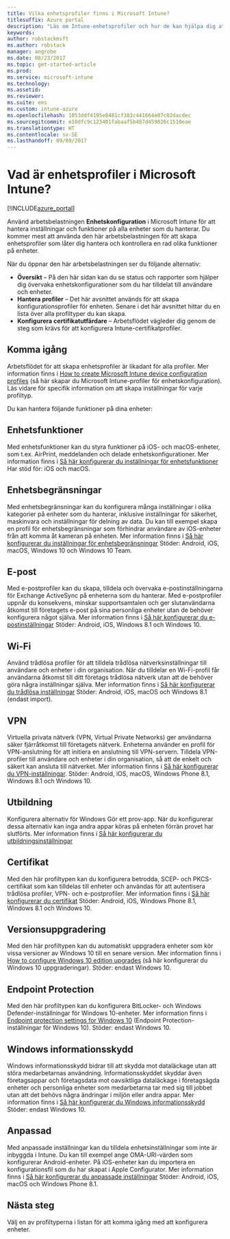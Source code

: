 ```yaml
---
title: Vilka enhetsprofiler finns i Microsoft Intune?
titlesuffix: Azure portal
description: "Läs om Intune-enhetsprofiler och hur de kan hjälpa dig att hantera och skydda enheter i företaget.”"
keywords: 
author: robstackmsft
ms.author: robstack
manager: angrobe
ms.date: 08/23/2017
ms.topic: get-started-article
ms.prod: 
ms.service: microsoft-intune
ms.technology: 
ms.assetid: 
ms.reviewer: 
ms.suite: ems
ms.custom: intune-azure
ms.openlocfilehash: 1053ddf4195e8481cf383c441664e07c02dacdec
ms.sourcegitcommit: e10dfc9c123401fabaaf5b487d459826c1510eae
ms.translationtype: HT
ms.contentlocale: sv-SE
ms.lasthandoff: 09/09/2017
---
```

# <a name="what-are-microsoft-intune-device-profiles"></a>Vad är enhetsprofiler i Microsoft Intune?

[!INCLUDE[azure_portal](./includes/azure_portal.md)]

Använd arbetsbelastningen **Enhetskonfiguration** i Microsoft Intune för att hantera inställningar och funktioner på alla enheter som du hanterar. Du kommer mest att använda den här arbetsbelastningen för att skapa enhetsprofiler som låter dig hantera och kontrollera en rad olika funktioner på enheter.

När du öppnar den här arbetsbelastningen ser du följande alternativ:

- **Översikt** – På den här sidan kan du se status och rapporter som hjälper dig övervaka enhetskonfigurationer som du har tilldelat till användare och enheter.
- **Hantera profiler** – Det här avsnittet används för att skapa konfigurationsprofiler för enheten. Senare i det här avsnittet hittar du en lista över alla profiltyper du kan skapa.
- **Konfigurera certifikatutfärdare** – Arbetsflödet vägleder dig genom de steg som krävs för att konfigurera Intune-certifikatprofiler.

## <a name="getting-started"></a>Komma igång

Arbetsflödet för att skapa enhetsprofiler är likadant för alla profiler. Mer information finns i [How to create Microsoft Intune device configuration profiles](device-profile-create.md) (så här skapar du Microsoft Intune-profiler för enhetskonfiguration). Läs vidare för specifik information om att skapa inställningar för varje profiltyp.

Du kan hantera följande funktioner på dina enheter:

## <a name="device-features"></a>Enhetsfunktioner

Med enhetsfunktioner kan du styra funktioner på iOS- och macOS-enheter, som t.ex. AirPrint, meddelanden och delade enhetskonfigurationer.
Mer information finns i [Så här konfigurerar du inställningar för enhetsfunktioner](device-features-configure.md) Har stöd för: iOS och macOS.

## <a name="device-restrictions"></a>Enhetsbegränsningar
Med enhetsbegränsningar kan du konfigurera många inställningar i olika kategorier på enheter som du hanterar, inklusive inställningar för säkerhet, maskinvara och inställningar för delning av data. Du kan till exempel skapa en profil för enhetsbegränsningar som förhindrar användare av iOS-enheter från att komma åt kameran på enheten.
Mer information finns i [Så här konfigurerar du inställningar för enhetsbegränsningar](device-restrictions-configure.md) Stöder: Android, iOS, macOS, Windows 10 och Windows 10 Team.

## <a name="email"></a>E-post
Med e-postprofiler kan du skapa, tilldela och övervaka e-postinställningarna för Exchange ActiveSync på enheterna som du hanterar. Med e-postprofiler uppnår du konsekvens, minskar supportsamtalen och ger slutanvändarna åtkomst till företagets e-post på sina personliga enheter utan de behöver konfigurera något själva.
Mer information finns i [Så här konfigurerar du e-postinställningar](email-settings-configure.md) Stöder: Android, iOS, Windows 8.1 och Windows 10.

## <a name="wi-fi"></a>Wi-Fi
Använd trådlösa profiler för att tilldela trådlösa nätverksinställningar till användare och enheter i din organisation. När du tilldelar en Wi-Fi-profil får användarna åtkomst till ditt företags trådlösa nätverk utan att de behöver göra några inställningar själva.
Mer information finns i [Så här konfigurerar du trådlösa inställningar](wi-fi-settings-configure.md) Stöder: Android, iOS, macOS och Windows 8.1 (endast import).

## <a name="vpn"></a>VPN
Virtuella privata nätverk (VPN, Virtual Private Networks) ger användarna säker fjärråtkomst till företagets nätverk. Enheterna använder en profil för VPN-anslutning för att initiera en anslutning till VPN-servern. Tilldela VPN-profiler till användare och enheter i din organisation, så att de enkelt och säkert kan ansluta till nätverket.
Mer information finns i [Så här konfigurerar du VPN-inställningar](vpn-settings-configure.md).
Stöder: Android, iOS, macOS, Windows Phone 8.1, Windows 8.1 och Windows 10.

## <a name="education"></a>Utbildning
Konfigurera alternativ för Windows Gör ett prov-app. När du konfigurerar dessa alternativ kan inga andra appar köras på enheten förrän provet har slutförts.
Mer information finns i [Så här konfigurerar du utbildningsinställningar](education-settings-configure.md)

## <a name="certificates"></a>Certifikat
Med den här profiltypen kan du konfigurera betrodda, SCEP- och PKCS-certifikat som kan tilldelas till enheter och användas för att autentisera trådlösa profiler, VPN- och e-postprofiler.
Mer information finns i [Så här konfigurerar du certifikat](certificates-configure.md) Stöder: Android, iOS, Windows Phone 8.1, Windows 8.1 och Windows 10.

## <a name="edition-upgrade"></a>Versionsuppgradering
Med den här profiltypen kan du automatiskt uppgradera enheter som kör vissa versioner av Windows 10 till en senare version.
Mer information finns i [How to configure Windows 10 edition upgrades](edition-upgrade-configure-windows-10.md) (så här konfigurerar du Windows 10 uppgraderingar). Stöder: endast Windows 10.

## <a name="endpoint-protection"></a>Endpoint Protection
Med den här profiltypen kan du konfigurera BitLocker- och Windows Defender-inställningar för Windows 10-enheter.
Mer information finns i [Endpoint protection settings for Windows 10](endpoint-protection-windows-10.md) (Endpoint Protection-inställningar för Windows 10). Stöder: endast Windows 10.

## <a name="windows-information-protection"></a>Windows informationsskydd
Windows informationsskydd bidrar till att skydda mot dataläckage utan att störa medarbetarnas användning. Informationsskyddet skyddar även företagsappar och företagsdata mot oavsiktliga dataläckage i företagsägda enheter och personliga enheter som medarbetarna tar med sig till jobbet utan att det behövs några ändringar i miljön eller andra appar.
Mer information finns i [Så här konfigurerar du Windows informationsskydd](windows-information-protection-configure.md) Stöder: endast Windows 10.

## <a name="custom"></a>Anpassad
Med anpassade inställningar kan du tilldela enhetsinställningar som inte är inbyggda i Intune. Du kan till exempel ange OMA-URI-värden som konfigurerar Android-enheter. På iOS-enheter kan du importera en konfigurationsfil som du har skapat i Apple Configurator.
Mer information finns i [Så här konfigurerar du anpassade inställningar](custom-settings-configure.md) Stöder: Android, iOS, macOS och Windows Phone 8.1.

## <a name="next-steps"></a>Nästa steg
Välj en av profiltyperna i listan för att komma igång med att konfigurera enheter.
